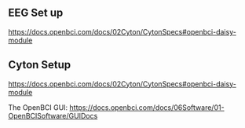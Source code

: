 

## EEG Set up
https://docs.openbci.com/docs/02Cyton/CytonSpecs#openbci-daisy-module

## Cyton Setup
https://docs.openbci.com/docs/02Cyton/CytonSpecs#openbci-daisy-module

The OpenBCI GUI: https://docs.openbci.com/docs/06Software/01-OpenBCISoftware/GUIDocs
